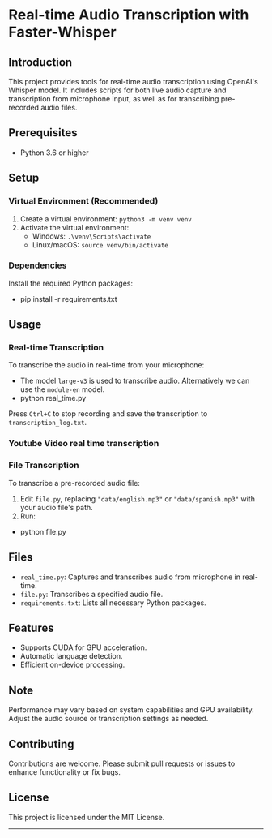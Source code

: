 # Real-time Audio Transcription with Faster-Whisper

## Introduction
This project provides tools for real-time audio transcription using OpenAI's Whisper model. It includes scripts for both live audio capture and transcription from microphone input, as well as for transcribing pre-recorded audio files.

## Prerequisites
- Python 3.6 or higher

## Setup

### Virtual Environment (Recommended)
1. Create a virtual environment: `python3 -m venv venv`
2. Activate the virtual environment:
   - Windows: `.\venv\Scripts\activate`
   - Linux/macOS: `source venv/bin/activate`

### Dependencies
Install the required Python packages:
 - pip install -r requirements.txt

 
## Usage

### Real-time Transcription
To transcribe the audio in real-time from your microphone:
- The model `large-v3` is used to transcribe audio. Alternatively we can use the `module-en` model.
- python real_time.py


Press `Ctrl+C` to stop recording and save the transcription to `transcription_log.txt`.


### Youtube Video real time transcription


### File Transcription
To transcribe a pre-recorded audio file:
1. Edit `file.py`, replacing `"data/english.mp3"` or  `"data/spanish.mp3"` with your audio file's path.
2. Run:
  - python file.py


## Files
- `real_time.py`: Captures and transcribes audio from microphone in real-time.
- `file.py`: Transcribes a specified audio file.
- `requirements.txt`: Lists all necessary Python packages.

## Features
- Supports CUDA for GPU acceleration.
- Automatic language detection.
- Efficient on-device processing.

## Note
Performance may vary based on system capabilities and GPU availability. Adjust the audio source or transcription settings as needed.

## Contributing
Contributions are welcome. Please submit pull requests or issues to enhance functionality or fix bugs.

## License
This project is licensed under the MIT License.

---
